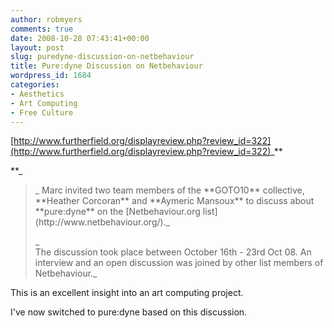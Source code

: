 ```yaml
---
author: robmyers
comments: true
date: 2008-10-28 07:43:41+00:00
layout: post
slug: puredyne-discussion-on-netbehaviour
title: Pure:dyne Discussion on Netbehaviour
wordpress_id: 1684
categories:
- Aesthetics
- Art Computing
- Free Culture
---
```


[http://www.furtherfield.org/displayreview.php?review_id=322](http://www.furtherfield.org/displayreview.php?review_id=322)_**  
  
**_

<blockquote>_  
Marc invited two team members of the **GOTO10** collective, **Heather Corcoran** and **Aymeric Mansoux** to discuss about **pure:dyne** on the [Netbehaviour.org list](http://www.netbehaviour.org/)._  
  
_  
The discussion took place between October 16th - 23rd Oct 08. An  
interview and an open discussion was joined by other list members of  
Netbehaviour._  
</blockquote>

  
This is an excellent insight into an art computing project.  
  
I've now switched to pure:dyne based on this discussion.  
  
  


